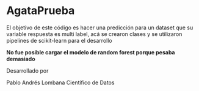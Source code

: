 # AgataPrueba

El objetivo de este código es hacer una predicción para un dataset que su variable respuesta es multi label, acá se crearon clases y se utilizaron pipelines de scikit-learn para el desarrollo

**No fue posible cargar el modelo de random forest porque pesaba demasiado**

Desarrollado por 

Pablo Andrés Lombana
Científico de Datos
